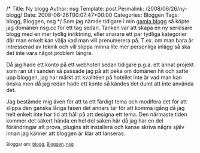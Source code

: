 /*
 Title: Ny blogg
 Author: nsg
 Template: post
 Permalink: /2008/06/26/ny-blogg/
 Date: 2008-06-26T00:07:47+00:00
 Categories: Bloggen
 Tags: blogg, Bloggen, nsg
*/
Som jag nämde tidigare i min [gamla blogg][1] så köpte jag domänen nsg.cc för ett tag sedan. Tanken var att skapa en ny seriösare blogg med en mer tydlig inriktning, eller snarare ett par tydliga kategorier där man enkelt kan välja vad man vill prenumerera på. T.ex. om man bara är intresserad av teknik och vill slippa minna lite mer personliga inlägg så ska det inte vara något problem längre.

Då jag hade ett konto på ett webhotell sedan tidigare p.g.a. ett annat projekt som ran ut i sanden så passade jag på att peka om domänen hit och satte upp bloggen, jag har märkt att kvalitéen på hotellet inte är vad man kan önska men då jag redan hade ett konto så kändes det dumt att inte använda det.

Jag bestämde mig även för att ta ett färdigt tema och modifera det för att slippa den ganska långa fasen det annars tar för att komma igång då jag helt enkelt inte har tid att håll på att designa ett tema. Den närmaste tiden kommer det säkert hända en hel del saken här då jag har en del förändringar att prova, plugins att installera och kanse skriva några själv innan jag känner att bloggen är klar att lanseras.

<small> <p class='technorati-tags'>
  Bloggar om: <a class='technorati-link' href='http://bloggar.se/om/blogg' rel='tag' target='_self'>blogg</a>, <a class='technorati-link' href='http://bloggar.se/om/Bloggen' rel='tag' target='_self'>Bloggen</a>, <a class='technorati-link' href='http://bloggar.se/om/nsg' rel='tag' target='_self'>nsg</a>
</p></small>

 [1]: http://junkpile.se/~s/wp/2008/04/vilket-webhotell-ska-man-ha/